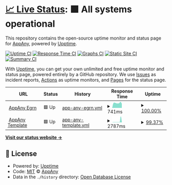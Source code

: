 # [📈 Live Status](https://status.appany.ru): <!--live status--> **🟩 All systems operational**

This repository contains the open-source uptime monitor and status page for [AppAny](https://appany.ru), powered by [Upptime](https://github.com/upptime/upptime).

[![Uptime CI](https://github.com/appany/AppAny.StatusPage/workflows/Uptime%20CI/badge.svg)](https://github.com/upptime/upptime/actions?query=workflow%3A%22Uptime+CI%22)
[![Response Time CI](https://github.com/appany/AppAny.StatusPage/workflows/Response%20Time%20CI/badge.svg)](https://github.com/upptime/upptime/actions?query=workflow%3A%22Response+Time+CI%22)
[![Graphs CI](https://github.com/appany/AppAny.StatusPage/workflows/Graphs%20CI/badge.svg)](https://github.com/upptime/upptime/actions?query=workflow%3A%22Graphs+CI%22)
[![Static Site CI](https://github.com/appany/AppAny.StatusPage/workflows/Static%20Site%20CI/badge.svg)](https://github.com/upptime/upptime/actions?query=workflow%3A%22Static+Site+CI%22)
[![Summary CI](https://github.com/appany/AppAny.StatusPage/workflows/Summary%20CI/badge.svg)](https://github.com/upptime/upptime/actions?query=workflow%3A%22Summary+CI%22)

With [Upptime](https://upptime.js.org), you can get your own unlimited and free uptime monitor and status page, powered entirely by a GitHub repository. We use [Issues](https://github.com/appany/AppAny.StatusPage/issues) as incident reports, [Actions](https://github.com/appany/AppAny.StatusPage/actions) as uptime monitors, and [Pages](https://status.appany.ru) for the status page.

<!--start: status pages-->
<!-- This summary is generated by Upptime (https://github.com/upptime/upptime) -->
<!-- Do not edit this manually, your changes will be overwritten -->
<!-- prettier-ignore -->
| URL | Status | History | Response Time | Uptime |
| --- | ------ | ------- | ------------- | ------ |
| <img alt="" src="https://favicons.githubusercontent.com/egrn.appany.ru" height="13"> [AppAny Egrn](https://egrn.appany.ru) | 🟩 Up | [app-any-egrn.yml](https://github.com/appany/AppAny.StatusPage/commits/HEAD/history/app-any-egrn.yml) | <details><summary><img alt="Response time graph" src="./graphs/app-any-egrn/response-time-week.png" height="20"> 741ms</summary><br><a href="https://status.appany.ru/history/app-any-egrn"><img alt="Response time 646" src="https://img.shields.io/endpoint?url=https%3A%2F%2Fraw.githubusercontent.com%2Fappany%2FAppAny.StatusPage%2FHEAD%2Fapi%2Fapp-any-egrn%2Fresponse-time.json"></a><br><a href="https://status.appany.ru/history/app-any-egrn"><img alt="24-hour response time 696" src="https://img.shields.io/endpoint?url=https%3A%2F%2Fraw.githubusercontent.com%2Fappany%2FAppAny.StatusPage%2FHEAD%2Fapi%2Fapp-any-egrn%2Fresponse-time-day.json"></a><br><a href="https://status.appany.ru/history/app-any-egrn"><img alt="7-day response time 741" src="https://img.shields.io/endpoint?url=https%3A%2F%2Fraw.githubusercontent.com%2Fappany%2FAppAny.StatusPage%2FHEAD%2Fapi%2Fapp-any-egrn%2Fresponse-time-week.json"></a><br><a href="https://status.appany.ru/history/app-any-egrn"><img alt="30-day response time 646" src="https://img.shields.io/endpoint?url=https%3A%2F%2Fraw.githubusercontent.com%2Fappany%2FAppAny.StatusPage%2FHEAD%2Fapi%2Fapp-any-egrn%2Fresponse-time-month.json"></a><br><a href="https://status.appany.ru/history/app-any-egrn"><img alt="1-year response time 646" src="https://img.shields.io/endpoint?url=https%3A%2F%2Fraw.githubusercontent.com%2Fappany%2FAppAny.StatusPage%2FHEAD%2Fapi%2Fapp-any-egrn%2Fresponse-time-year.json"></a></details> | <details><summary><a href="https://status.appany.ru/history/app-any-egrn">100.00%</a></summary><a href="https://status.appany.ru/history/app-any-egrn"><img alt="All-time uptime 99.94%" src="https://img.shields.io/endpoint?url=https%3A%2F%2Fraw.githubusercontent.com%2Fappany%2FAppAny.StatusPage%2FHEAD%2Fapi%2Fapp-any-egrn%2Fuptime.json"></a><br><a href="https://status.appany.ru/history/app-any-egrn"><img alt="24-hour uptime 100.00%" src="https://img.shields.io/endpoint?url=https%3A%2F%2Fraw.githubusercontent.com%2Fappany%2FAppAny.StatusPage%2FHEAD%2Fapi%2Fapp-any-egrn%2Fuptime-day.json"></a><br><a href="https://status.appany.ru/history/app-any-egrn"><img alt="7-day uptime 100.00%" src="https://img.shields.io/endpoint?url=https%3A%2F%2Fraw.githubusercontent.com%2Fappany%2FAppAny.StatusPage%2FHEAD%2Fapi%2Fapp-any-egrn%2Fuptime-week.json"></a><br><a href="https://status.appany.ru/history/app-any-egrn"><img alt="30-day uptime 99.94%" src="https://img.shields.io/endpoint?url=https%3A%2F%2Fraw.githubusercontent.com%2Fappany%2FAppAny.StatusPage%2FHEAD%2Fapi%2Fapp-any-egrn%2Fuptime-month.json"></a><br><a href="https://status.appany.ru/history/app-any-egrn"><img alt="1-year uptime 99.94%" src="https://img.shields.io/endpoint?url=https%3A%2F%2Fraw.githubusercontent.com%2Fappany%2FAppAny.StatusPage%2FHEAD%2Fapi%2Fapp-any-egrn%2Fuptime-year.json"></a></details>
| <img alt="" src="https://favicons.githubusercontent.com/template.staging.appany.ru" height="13"> [AppAny Template](https://template.staging.appany.ru) | 🟩 Up | [app-any-template.yml](https://github.com/appany/AppAny.StatusPage/commits/HEAD/history/app-any-template.yml) | <details><summary><img alt="Response time graph" src="./graphs/app-any-template/response-time-week.png" height="20"> 2787ms</summary><br><a href="https://status.appany.ru/history/app-any-template"><img alt="Response time 1456" src="https://img.shields.io/endpoint?url=https%3A%2F%2Fraw.githubusercontent.com%2Fappany%2FAppAny.StatusPage%2FHEAD%2Fapi%2Fapp-any-template%2Fresponse-time.json"></a><br><a href="https://status.appany.ru/history/app-any-template"><img alt="24-hour response time 947" src="https://img.shields.io/endpoint?url=https%3A%2F%2Fraw.githubusercontent.com%2Fappany%2FAppAny.StatusPage%2FHEAD%2Fapi%2Fapp-any-template%2Fresponse-time-day.json"></a><br><a href="https://status.appany.ru/history/app-any-template"><img alt="7-day response time 2787" src="https://img.shields.io/endpoint?url=https%3A%2F%2Fraw.githubusercontent.com%2Fappany%2FAppAny.StatusPage%2FHEAD%2Fapi%2Fapp-any-template%2Fresponse-time-week.json"></a><br><a href="https://status.appany.ru/history/app-any-template"><img alt="30-day response time 1456" src="https://img.shields.io/endpoint?url=https%3A%2F%2Fraw.githubusercontent.com%2Fappany%2FAppAny.StatusPage%2FHEAD%2Fapi%2Fapp-any-template%2Fresponse-time-month.json"></a><br><a href="https://status.appany.ru/history/app-any-template"><img alt="1-year response time 1456" src="https://img.shields.io/endpoint?url=https%3A%2F%2Fraw.githubusercontent.com%2Fappany%2FAppAny.StatusPage%2FHEAD%2Fapi%2Fapp-any-template%2Fresponse-time-year.json"></a></details> | <details><summary><a href="https://status.appany.ru/history/app-any-template">99.37%</a></summary><a href="https://status.appany.ru/history/app-any-template"><img alt="All-time uptime 99.81%" src="https://img.shields.io/endpoint?url=https%3A%2F%2Fraw.githubusercontent.com%2Fappany%2FAppAny.StatusPage%2FHEAD%2Fapi%2Fapp-any-template%2Fuptime.json"></a><br><a href="https://status.appany.ru/history/app-any-template"><img alt="24-hour uptime 99.74%" src="https://img.shields.io/endpoint?url=https%3A%2F%2Fraw.githubusercontent.com%2Fappany%2FAppAny.StatusPage%2FHEAD%2Fapi%2Fapp-any-template%2Fuptime-day.json"></a><br><a href="https://status.appany.ru/history/app-any-template"><img alt="7-day uptime 99.37%" src="https://img.shields.io/endpoint?url=https%3A%2F%2Fraw.githubusercontent.com%2Fappany%2FAppAny.StatusPage%2FHEAD%2Fapi%2Fapp-any-template%2Fuptime-week.json"></a><br><a href="https://status.appany.ru/history/app-any-template"><img alt="30-day uptime 99.81%" src="https://img.shields.io/endpoint?url=https%3A%2F%2Fraw.githubusercontent.com%2Fappany%2FAppAny.StatusPage%2FHEAD%2Fapi%2Fapp-any-template%2Fuptime-month.json"></a><br><a href="https://status.appany.ru/history/app-any-template"><img alt="1-year uptime 99.81%" src="https://img.shields.io/endpoint?url=https%3A%2F%2Fraw.githubusercontent.com%2Fappany%2FAppAny.StatusPage%2FHEAD%2Fapi%2Fapp-any-template%2Fuptime-year.json"></a></details>

<!--end: status pages-->

[**Visit our status website →**](https://status.appany.ru)

## 📄 License

- Powered by: [Upptime](https://github.com/upptime/upptime)
- Code: [MIT](./LICENSE) © [AppAny](https://appany.ru)
- Data in the `./history` directory: [Open Database License](https://opendatacommons.org/licenses/odbl/1-0/)
